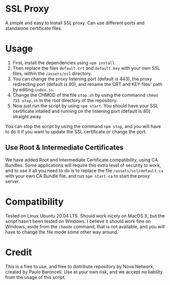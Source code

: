 # SSL Proxy
A simple and easy to install SSL proxy. Can use different ports and standalone certificate files.

# Usage
1) First, install the dependencies using ```npm install```.
2) Then replace the files ```default.crt``` and ```default.key``` with your own SSL files, within the ```/assets/ssl``` directory.
3) You can change the proxy listening port (default is 443), the proxy redirecting port (default is 80), and rename the CRT and KEY files' path by editing ```index.js```.
4) Change the CHMOD of the file ```stop.sh``` by using the commannd ```chmod 755 stop.sh``` in the root directory of the repository.
5) Now just run the script by using ```npm start```. You should have your SSL certificate intalled and running on the listening port (default is 80) straight away.

You can stop the script by using the command ```npm stop```, and you will have to do it if you want to update the SSL certificate or change the port.

## Use Root & Intermediate Certificates

We have added Root and Intermediate Certificate compatibility, using CA Bundles. Some applications will require this extra level of security to work, and to use it all you need to do is to replace the file `/assets/ssl/default.ca` with your own CA Bundle file, and run `npm start-ca` to start the proxy server.

# Compatibility
Tested on Linux Ubuntu 20.04 LTS. Should work nicely on MacOS X, but the script hasn't been tested on Windows. I believe it should work fine on Windows, aside from the ```chmode``` command, that is not available, and you will have to change the file mode some other way around.

# Credit
This is a free to use, and free to distribute repository by Nova Network, created by Paulo Baronceli. Use at your own risk, and we accept no liability from the usage of this script.
